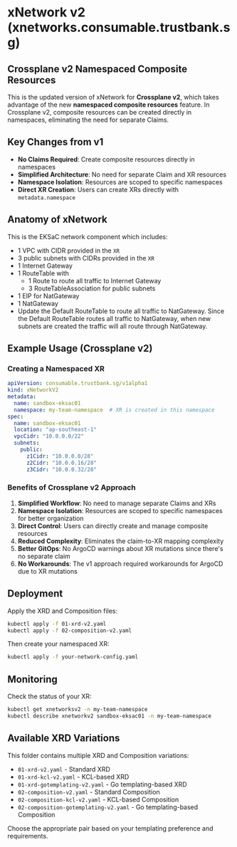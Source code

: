 # xNetwork v2 (xnetworks.consumable.trustbank.sg)

## Crossplane v2 Namespaced Composite Resources

This is the updated version of xNetwork for **Crossplane v2**, which takes advantage of the new **namespaced composite resources** feature. In Crossplane v2, composite resources can be created directly in namespaces, eliminating the need for separate Claims.

## Key Changes from v1

- **No Claims Required**: Create composite resources directly in namespaces
- **Simplified Architecture**: No need for separate Claim and XR resources
- **Namespace Isolation**: Resources are scoped to specific namespaces
- **Direct XR Creation**: Users can create XRs directly with `metadata.namespace`

## Anatomy of xNetwork

This is the EKSaC network component which includes:
- 1 VPC with CIDR provided in the `XR`
- 3 public subnets with CIDRs provided in the `XR`
- 1 Internet Gateway
- 1 RouteTable with
  - 1 Route to route all traffic to Internet Gateway
  - 3 RouteTableAssociation for public subnets
- 1 EIP for NatGateway
- 1 NatGateway
- Update the Default RouteTable to route all traffic to NatGateway. Since the Default RouteTable routes all traffic to NatGateway, when new subnets are created the traffic will all route through NatGateway.

## Example Usage (Crossplane v2)

### Creating a Namespaced XR

```yaml
apiVersion: consumable.trustbank.sg/v1alpha1
kind: xNetworkV2
metadata:
  name: sandbox-eksac01
  namespace: my-team-namespace  # XR is created in this namespace
spec:
  name: sandbox-eksac01
  location: "ap-southeast-1"
  vpcCidr: "10.0.0.0/22"
  subnets:
    public:
      z1Cidr: "10.0.0.0/28"
      z2Cidr: "10.0.0.16/28"
      z3Cidr: "10.0.0.32/28"
```

### Benefits of Crossplane v2 Approach

1. **Simplified Workflow**: No need to manage separate Claims and XRs
2. **Namespace Isolation**: Resources are scoped to specific namespaces for better organization
3. **Direct Control**: Users can directly create and manage composite resources
4. **Reduced Complexity**: Eliminates the claim-to-XR mapping complexity
5. **Better GitOps**: No ArgoCD warnings about XR mutations since there's no separate claim
6. **No Workarounds**: The v1 approach required workarounds for ArgoCD due to XR mutations

## Deployment

Apply the XRD and Composition files:

```bash
kubectl apply -f 01-xrd-v2.yaml
kubectl apply -f 02-composition-v2.yaml
```

Then create your namespaced XR:

```bash
kubectl apply -f your-network-config.yaml
```

## Monitoring

Check the status of your XR:

```bash
kubectl get xnetworksv2 -n my-team-namespace
kubectl describe xnetworkv2 sandbox-eksac01 -n my-team-namespace
```

## Available XRD Variations

This folder contains multiple XRD and Composition variations:

- `01-xrd-v2.yaml` - Standard XRD
- `01-xrd-kcl-v2.yaml` - KCL-based XRD
- `01-xrd-gotemplating-v2.yaml` - Go templating-based XRD
- `02-composition-v2.yaml` - Standard Composition
- `02-composition-kcl-v2.yaml` - KCL-based Composition
- `02-composition-gotemplating-v2.yaml` - Go templating-based Composition

Choose the appropriate pair based on your templating preference and requirements. 